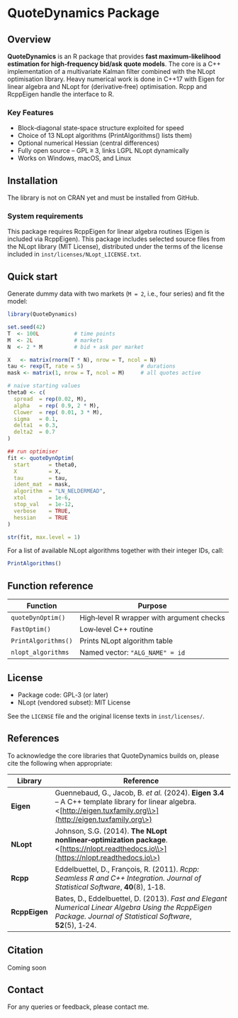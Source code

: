 # QuoteDynamics Package

## Overview
**QuoteDynamics** is an R package that provides **fast maximum‑likelihood estimation for high‑frequency bid/ask quote models**. The core is a C++ implementation of a multivariate Kalman filter combined with the NLopt optimisation library. Heavy numerical work is done in C++17 with Eigen for linear algebra and NLopt for (derivative‑free) optimisation. Rcpp and RcppEigen handle the interface to R.

### Key Features

- Block‑diagonal state‑space structure exploited for speed
- Choice of 13 NLopt algorithms (PrintAlgorithms() lists them)
- Optional numerical Hessian (central differences)
- Fully open source – GPL ≥ 3, links LGPL NLopt dynamically
- Works on Windows, macOS, and Linux

## Installation

The library is not on CRAN yet and must be installed from GitHub.

### System requirements

This package requires RcppEigen for linear algebra routines (Eigen is included via RcppEigen).
This package includes selected source files from the NLopt library (MIT License), distributed under the terms of the license included in `inst/licenses/NLopt_LICENSE.txt`.

## Quick start

Generate dummy data with two markets (`M = 2`, i.e., four series) and fit the model:

```R
library(QuoteDynamics)

set.seed(42)
T  <- 100L           # time points
M  <- 2L             # markets
N  <- 2 * M          # bid + ask per market

X   <- matrix(rnorm(T * N), nrow = T, ncol = N)
tau <- rexp(T, rate = 5)                  # durations
mask <- matrix(1, nrow = T, ncol = M)     # all quotes active

# naive starting values
theta0 <- c(
  spread  = rep(0.02, M),
  alpha   = rep( 0.9, 2 * M),
  Clower  = rep( 0.01, 3 * M),
  sigma   = 0.1,
  delta1  = 0.3,
  delta2  = 0.7
)

## run optimiser
fit <- quoteDynOptim(
  start      = theta0,
  X          = X,
  tau        = tau,
  ident_mat  = mask,
  algorithm  = "LN_NELDERMEAD",
  xtol       = 1e-6,
  stop_val   = 1e-12,
  verbose    = TRUE,
  hessian    = TRUE
)

str(fit, max.level = 1)

```

For a list of available NLopt algorithms together with their integer IDs, call:

```R
PrintAlgorithms()
```

## Function reference

| Function            | Purpose                                                  |
| ------------------- | -------------------------------------------------------- |
| `quoteDynOptim()`   | High‑level R wrapper with argument checks                |
| `FastOptim()`       | Low‑level C++ routine            			                   |
| `PrintAlgorithms()` | Prints NLopt algorithm table                             |
| `nlopt_algorithms`  | Named vector: `"ALG_NAME" = id`                          |

## License

- Package code: GPL‑3 (or later)
- NLopt (vendored subset): MIT License

See the `LICENSE` file and the original license texts in `inst/licenses/`.

## References

To acknowledge the core libraries that QuoteDynamics builds on, please cite the following when appropriate:

| Library       | Reference                                                                                                                                                            |
| ------------- | -------------------------------------------------------------------------------------------------------------------------------------------------------------------- |
| **Eigen**     | Guennebaud, G., Jacob, B. *et al.* (2024). **Eigen 3.4** – A C++ template library for linear algebra. <[http://eigen.tuxfamily.org\\>](http://eigen.tuxfamily.org\>) |
| **NLopt**     | Johnson, S.G. (2014). **The NLopt nonlinear‑optimization package**. <[https://nlopt.readthedocs.io\\>](https://nlopt.readthedocs.io\>)                               |
| **Rcpp**      | Eddelbuettel, D., François, R. (2011). *Rcpp: Seamless R and C++ Integration.* *Journal of Statistical Software*, **40**(8), 1‑18.                                   |
| **RcppEigen** | Bates, D., Eddelbuettel, D. (2013). *Fast and Elegant Numerical Linear Algebra Using the RcppEigen Package.* *Journal of Statistical Software*, **52**(5), 1‑24.     |


## Citation

Coming soon

## Contact

For any queries or feedback, please contact me.
